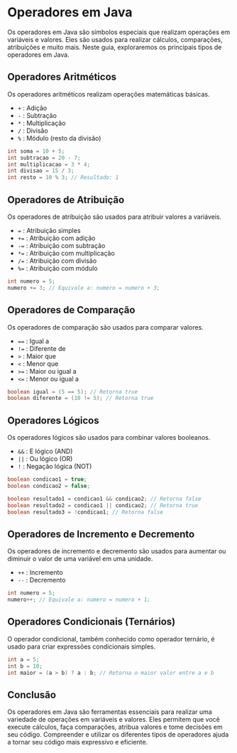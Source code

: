 # Operadores em Java

Os operadores em Java são símbolos especiais que realizam operações em variáveis e valores. Eles são usados para realizar cálculos, comparações, atribuições e muito mais. Neste guia, exploraremos os principais tipos de operadores em Java.

## Operadores Aritméticos

Os operadores aritméticos realizam operações matemáticas básicas.

- `+` : Adição
- `-` : Subtração
- `*` : Multiplicação
- `/` : Divisão
- `%` : Módulo (resto da divisão)

```java
int soma = 10 + 5;
int subtracao = 20 - 7;
int multiplicacao = 3 * 4;
int divisao = 15 / 3;
int resto = 10 % 3; // Resultado: 1
```

## Operadores de Atribuição

Os operadores de atribuição são usados para atribuir valores a variáveis.

- `=` : Atribuição simples
- `+=` : Atribuição com adição
- `-=` : Atribuição com subtração
- `*=` : Atribuição com multiplicação
- `/=` : Atribuição com divisão
- `%=` : Atribuição com módulo

```java
int numero = 5;
numero += 3; // Equivale a: numero = numero + 3;
```

## Operadores de Comparação

Os operadores de comparação são usados para comparar valores.

- `==` : Igual a
- `!=` : Diferente de
- `>` : Maior que
- `<` : Menor que
- `>=` : Maior ou igual a
- `<=` : Menor ou igual a

```java
boolean igual = (5 == 5); // Retorna true
boolean diferente = (10 != 5); // Retorna true
```

## Operadores Lógicos

Os operadores lógicos são usados para combinar valores booleanos.

- `&&` : E lógico (AND)
- `||` : Ou lógico (OR)
- `!` : Negação lógica (NOT)

```java
boolean condicao1 = true;
boolean condicao2 = false;

boolean resultado1 = condicao1 && condicao2; // Retorna false
boolean resultado2 = condicao1 || condicao2; // Retorna true
boolean resultado3 = !condicao1; // Retorna false
```

## Operadores de Incremento e Decremento

Os operadores de incremento e decremento são usados para aumentar ou diminuir o valor de uma variável em uma unidade.

- `++` : Incremento
- `--` : Decremento

```java
int numero = 5;
numero++; // Equivale a: numero = numero + 1;
```

## Operadores Condicionais (Ternários)

O operador condicional, também conhecido como operador ternário, é usado para criar expressões condicionais simples.

```java
int a = 5;
int b = 10;
int maior = (a > b) ? a : b; // Retorna o maior valor entre a e b
```

## Conclusão

Os operadores em Java são ferramentas essenciais para realizar uma variedade de operações em variáveis e valores. Eles permitem que você execute cálculos, faça comparações, atribua valores e tome decisões em seu código. Compreender e utilizar os diferentes tipos de operadores ajuda a tornar seu código mais expressivo e eficiente.